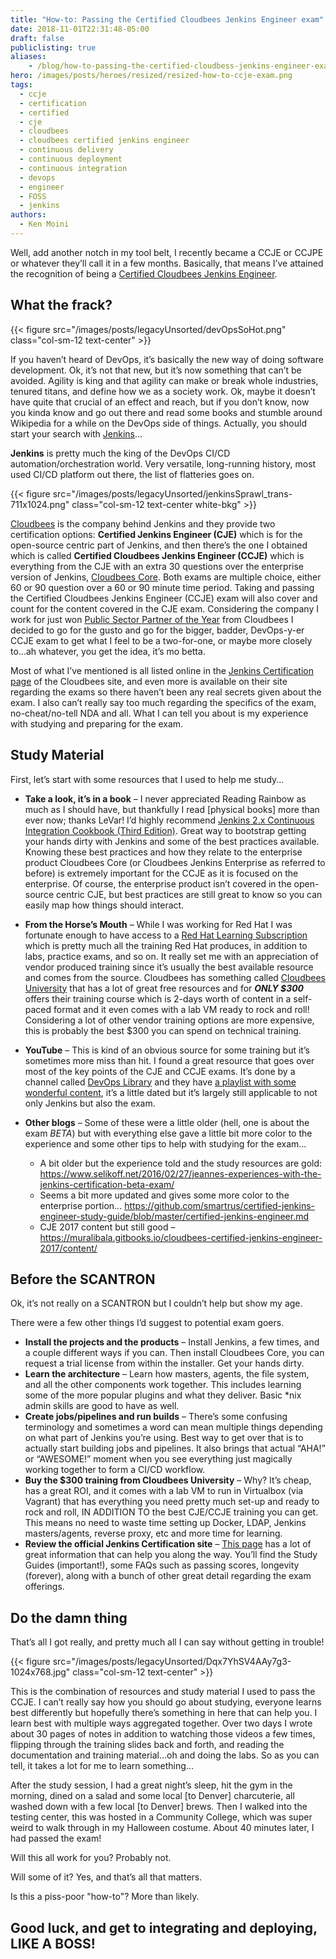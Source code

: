 ```yaml
---
title: "How-to: Passing the Certified Cloudbees Jenkins Engineer exam"
date: 2018-11-01T22:31:48-05:00
draft: false
publiclisting: true
aliases:
    - /blog/how-to-passing-the-certified-cloudbess-jenkins-engineer-exam/
hero: /images/posts/heroes/resized/resized-how-to-ccje-exam.png
tags: 
  - ccje
  - certification
  - certified
  - cje
  - cloudbees
  - cloudbees certified jenkins engineer
  - continuous delivery
  - continuous deployment
  - continuous integration
  - devops
  - engineer
  - FOSS
  - jenkins
authors:
  - Ken Moini
---
```


Well, add another notch in my tool belt, I recently became a CCJE or CCJPE or whatever they’ll call it in a few months.
Basically, that means I’ve attained the recognition of being a [Certified Cloudbees Jenkins Engineer](https://www.cloudbees.com/jenkins/jenkins-certification).

## What the frack?

{{< figure src="/images/posts/legacyUnsorted/devOpsSoHot.png" class="col-sm-12 text-center" >}}

If you haven’t heard of DevOps, it’s basically the new way of doing software development.  Ok, it’s not that new, but it’s now something that can’t be avoided.  Agility is king and that agility can make or break whole industries, tenured titans, and define how we as a society work.  Ok, maybe it doesn’t have quite that crucial of an effect and reach, but if you don’t know, now you kinda know and go out there and read some books and stumble around Wikipedia for a while on the DevOps side of things.  Actually, you should start your search with [Jenkins](https://en.wikipedia.org/wiki/Jenkins_(software))...

**Jenkins** is pretty much the king of the DevOps CI/CD automation/orchestration world.  Very versatile, long-running history, most used CI/CD platform out there, the list of flatteries goes on.

{{< figure src="/images/posts/legacyUnsorted/jenkinsSprawl_trans-711x1024.png" class="col-sm-12 text-center white-bkg" >}}

[Cloudbees](https://www.cloudbees.com/) is the company behind Jenkins and they provide two certification options: **Certified Jenkins Engineer (CJE)** which is for the open-source centric part of Jenkins, and then there’s the one I obtained which is called **Certified Cloudbees Jenkins Engineer (CCJE)** which is everything from the CJE with an extra 30 questions over the enterprise version of Jenkins, [Cloudbees Core](https://www.cloudbees.com/products/cloudbees-core).  Both exams are multiple choice, either 60 or 90 question over a 60 or 90 minute time period.  Taking and passing the Certified Cloudbees Jenkins Engineer (CCJE) exam will also cover and count for the content covered in the CJE exam.  Considering the company I work for just won [Public Sector Partner of the Year](https://www.cloudbees.com/press/second-annual-devops-world-awards-program-honors-jenkins-contributors-and-devops-innovators) from Cloudbees I decided to go for the gusto and go for the bigger, badder, DevOps-y-er CCJE exam to get what I feel to be a two-for-one, or maybe more closely to...ah whatever, you get the idea, it’s mo betta.

Most of what I’ve mentioned is all listed online in the [Jenkins Certification page](https://www.cloudbees.com/jenkins/jenkins-certification) of the Cloudbees site, and even more is available on their site regarding the exams so there haven’t been any real secrets given about the exam.  I also can’t really say too much regarding the specifics of the exam, no-cheat/no-tell NDA and all.  What I can tell you about is my experience with studying and preparing for the exam.

## Study Material

First, let’s start with some resources that I used to help me study...

- **Take a look, it’s in a book** – I never appreciated Reading Rainbow as much as I should have, but thankfully I read [physical books] more than ever now; thanks LeVar!
I’d highly recommend [Jenkins 2.x Continuous Integration Cookbook (Third Edition)](https://amzn.to/2XXOZWM).  Great way to bootstrap getting your hands dirty with Jenkins and some of the best practices available.  Knowing these best practices and how they relate to the enterprise product Cloudbees Core (or Cloudbees Jenkins Enterprise as referred to before) is extremely important for the CCJE as it is focused on the enterprise.  Of course, the enterprise product isn’t covered in the open-source centric CJE, but best practices are still great to know so you can easily map how things should interact.

- **From the Horse’s Mouth** – While I was working for Red Hat I was fortunate enough to have access to a [Red Hat Learning Subscription](https://fiercesw.com/shop/red-hat/red-hat-learning-subscription) which is pretty much all the training Red Hat produces, in addition to labs, practice exams, and so on.  It really set me with an appreciation of vendor produced training since it’s usually the best available resource and comes from the source.  Cloudbees has something called [Cloudbees University](https://standard.cbu.cloudbees.com/) that has a lot of great free resources and for ***ONLY $300*** offers their training course which is 2-days worth of content in a self-paced format and it even comes with a lab VM ready to rock and roll!  Considering a lot of other vendor training options are more expensive, this is probably the best $300 you can spend on technical training.

- **YouTube** – This is kind of an obvious source for some training but it’s sometimes more miss than hit.  I found a great resource that goes over most of the key points of the CJE and CCJE exams.  It’s done by a channel called [DevOps Library](https://www.youtube.com/channel/UCOnioSzUZS-ZqsRnf38V2nA/videos) and they have [a playlist with some wonderful content](https://www.youtube.com/playlist?list=PL6TwUbrFsOuN-db811WkXF1hwGTexiiOH), it’s a little dated but it’s largely still applicable to not only Jenkins but also the exam.

- **Other blogs** – Some of these were a little older (hell, one is about the exam *BETA*) but with everything else gave a little bit more color to the experience and some other tips to help with studying for the exam...
  - A bit older but the experience told and the study resources are gold: https://www.selikoff.net/2016/02/27/jeannes-experiences-with-the-jenkins-certification-beta-exam/
  - Seems a bit more updated and gives some more color to the enterprise portion... https://github.com/smartrus/certified-jenkins-engineer-study-guide/blob/master/certified-jenkins-engineer.md
  - CJE 2017 content but still good – https://muralibala.gitbooks.io/cloudbees-certified-jenkins-engineer-2017/content/

## Before the SCANTRON

Ok, it’s not really on a SCANTRON but I couldn’t help but show my age.

There were a few other things I’d suggest to potential exam goers.

- **Install the projects and the products** – Install Jenkins, a few times, and a couple different ways if you can.  Then install Cloudbees Core, you can request a trial license from within the installer.  Get your hands dirty.
- **Learn the architecture** – Learn how masters, agents, the file system, and all the other components work together.  This includes learning some of the more popular plugins and what they deliver.  Basic *nix admin skills are good to have as well.
- **Create jobs/pipelines and run builds** – There’s some confusing terminology and sometimes a word can mean multiple things depending on what part of Jenkins you’re using.  Best way to get over that is to actually start building jobs and pipelines.  It also brings that actual “AHA!” or “AWESOME!” moment when you see everything just magically working together to form a CI/CD workflow.
- **Buy the $300 training from Cloudbees University** – Why?  It’s cheap, has a great ROI, and it comes with a lab VM to run in Virtualbox (via Vagrant) that has everything you need pretty much set-up and ready to rock and roll, IN ADDITION TO the best CJE/CCJE training you can get.  This means no need to waste time setting up Docker, LDAP, Jenkins masters/agents, reverse proxy, etc and more time for learning.
- **Review the official Jenkins Certification site** – [This page](https://www.cloudbees.com/jenkins/jenkins-certification) has a lot of great information that can help you along the way.  You’ll find the Study Guides (important!), some FAQs such as passing scores, longevity (forever), along with a bunch of other great detail regarding the exam offerings.

## Do the damn thing

That’s all I got really, and pretty much all I can say without getting in trouble!

{{< figure src="/images/posts/legacyUnsorted/Dqx7YhSV4AAy7g3-1024x768.jpg" class="col-sm-12 text-center" >}}

This is the combination of resources and study material I used to pass the CCJE.  I can’t really say how you should go about studying, everyone learns best differently but hopefully there’s something in here that can help you.  I learn best with multiple ways aggregated together.  Over two days I wrote about 30 pages of notes in addition to watching those videos a few times, flipping through the training slides back and forth, and reading the documentation and training material...oh and doing the labs.  So as you can tell, it takes a lot for me to learn something...

After the study session, I had a great night’s sleep, hit the gym in the morning, dined on a salad and some local [to Denver] charcuterie, all washed down with a few local [to Denver] brews.  Then I walked into the testing center, this was hosted in a Community College, which was super weird to walk through in my Halloween costume.  About 40 minutes later, I had passed the exam!

Will this all work for you?  Probably not.

Will some of it?  Yes, and that’s all that matters.

Is this a piss-poor "how-to"? More than likely.

## Good luck, and get to integrating and deploying, LIKE A BOSS!